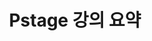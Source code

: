 ---
layout: category
taxonomy: Pstage
permalink: "/pstage/"
title: "Pstage 강의 요약"
author_profile: true
---